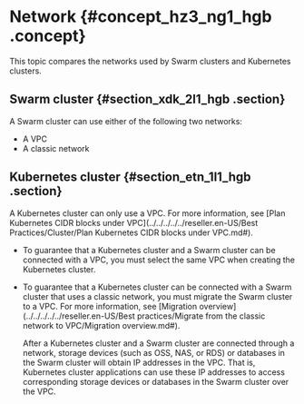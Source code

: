 # Network {#concept_hz3_ng1_hgb .concept}

This topic compares the networks used by Swarm clusters and Kubernetes clusters.

## Swarm cluster {#section_xdk_2l1_hgb .section}

A Swarm cluster can use either of the following two networks:

-   A VPC
-   A classic network

## Kubernetes cluster {#section_etn_1l1_hgb .section}

A Kubernetes cluster can only use a VPC. For more information, see [Plan Kubernetes CIDR blocks under VPC](../../../../../reseller.en-US/Best Practices/Cluster/Plan Kubernetes CIDR blocks under VPC.md#).

-   To guarantee that a Kubernetes cluster and a Swarm cluster can be connected with a VPC, you must select the same VPC when creating the Kubernetes cluster.
-   To guarantee that a Kubernetes cluster can be connected with a Swarm cluster that uses a classic network, you must migrate the Swarm cluster to a VPC. For more information, see [Migration overview](../../../../../reseller.en-US/Best practices/Migrate from the classic network to VPC/Migration overview.md#).

    After a Kubernetes cluster and a Swarm cluster are connected through a network, storage devices \(such as OSS, NAS, or RDS\) or databases in the Swarm cluster will obtain IP addresses in the VPC. That is, Kubernetes cluster applications can use these IP addresses to access corresponding storage devices or databases in the Swarm cluster over the VPC.


